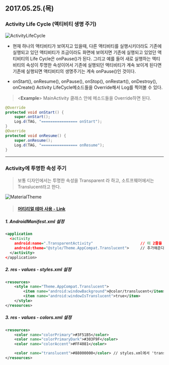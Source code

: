 ## 2017.05.25.(목)

### Activity Life Cycle (액티비티 생명 주기)
![ActivityLifeCycle](https://github.com/mdy0501/Study/blob/master/Android/Mini%20Project/ActivityLifeCycle/graphics/ActivityLifeCycle(image).png)
- 현재 하나의 액티비티가 보여지고 있을때, 다른 액티비티를 실행시키더라도 기존에 실행되고 있던 액티비티가 조금이라도 화면에 보여지면 기존에 실행되고 있었던 액티비티의 Life Cycle은 onPause()가 된다.
 그리고 예를 들어 새로 실행하는 액티비티의 속성이 투명한 속성이어서 기존에 실행되던 액티비티가 계속 보이게 된다면 기존에 실행되면 액티비티의 생명주기는 계속 onPause()인 것이다.

- onStart(), onResume(), onPause(), onStop(), onRestart(), onDestroy(), onCreate() Activity LifeCycle메소드들을 Override해서 Log를 찍어볼 수 있다.

> <**Example**>
> MainActivity 클래스 안에 메소드들을 Override하면 된다.
  ```java
  @Override
  protected void onStart() {
      super.onStart();
      Log.d(TAG, "================ onStart");
  }
  @Override
  protected void onResume() {
      super.onResume();
      Log.d(TAG, "================ onResume");
  }
  ```




---
### Activity에 투명한 속성 주기
> 보통 디자인에서는 투명한 속성을 Transparent 라 하고, 소트프웨어에서는 Translucent라고 한다.

![MaterialTheme](https://github.com/mdy0501/Study/blob/master/Android/Mini%20Project/ActivityLifeCycle/graphics/MaterialTheme(image).png)
> #### [머티리얼 테마 사용 -  Link](https://developer.android.com/training/material/theme.html?hl=ko#Inheritance)

##### 1. AndroidManifest.xml 설정
```xml
<application
  <activity
    android:name=".TransparentActivity"                     // 이 2줄을
    android:theme="@style/Theme.AppCompat.Translucent">     // 추가해준다.
  </activity>
</application>
```
##### 2. res - values - styles.xml 설정
```xml
<resources>
    <style name="Theme.AppCompat.Translucent">
        <item name="android:windowBackground">@color/translucent</item>
        <item name="android:windowIsTranslucent">true</item>
    </style>
</resources>
```
##### 3. res - values - colors.xml 설정
```xml
<resources>
    <color name="colorPrimary">#3F51B5</color>
    <color name="colorPrimaryDark">#303F9F</color>
    <color name="colorAccent">#FF4081</color>

    <color name="translucent">#88000000</color> // styles.xml에서 'translucent'이름을 쓸 수 있게 설정해준다. (제일 앞의 숫자 2개가 투명도를 조절한다.)
</resources>
```
